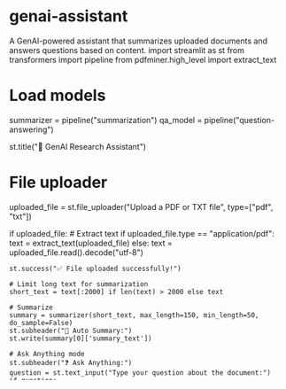 # genai-assistant
A GenAI-powered assistant that summarizes uploaded documents and answers questions based on content.
import streamlit as st
from transformers import pipeline
from pdfminer.high_level import extract_text

# Load models
summarizer = pipeline("summarization")
qa_model = pipeline("question-answering")

st.title("📄 GenAI Research Assistant")

# File uploader
uploaded_file = st.file_uploader("Upload a PDF or TXT file", type=["pdf", "txt"])

if uploaded_file:
    # Extract text
    if uploaded_file.type == "application/pdf":
        text = extract_text(uploaded_file)
    else:
        text = uploaded_file.read().decode("utf-8")

    st.success("✅ File uploaded successfully!")

    # Limit long text for summarization
    short_text = text[:2000] if len(text) > 2000 else text

    # Summarize
    summary = summarizer(short_text, max_length=150, min_length=50, do_sample=False)
    st.subheader("📝 Auto Summary:")
    st.write(summary[0]['summary_text'])

    # Ask Anything mode
    st.subheader("❓ Ask Anything:")
    question = st.text_input("Type your question about the document:")
    if question:
        answer = qa_model(question=question, context=text)
        st.write(f"**Answer:** {answer['answer']}")
        st.caption(f"Confidence: {round(answer['score'] * 100, 2)}%")
